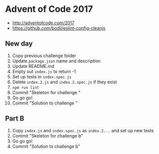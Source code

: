 # Advent of Code 2017

- http://adventofcode.com/2017
- https://github.com/bodil/eslint-config-cleanjs

## New day

1. Copy previous challenge folder
2. Update `package.json` name and description
3. Update README.md
4. Empty out `index.js` to return -1
5. Set up tests in `index.spec.js`
6. Delete `index.2.js` and `index.2.spec.js` if they exist
7. `npm run lint`
8. Commit "Skeleton for challenge <X>"
9. Go go go!
10. Commit "Solution to challenge <X>"

## Part B

1. Copy `index.js` and `index.spec.js` as `index.2...` and set up new tests
2. Commit "Skeleton for challenge <X>b"
3. Go go go!
4. Commit "Solution to challenge <X>b"